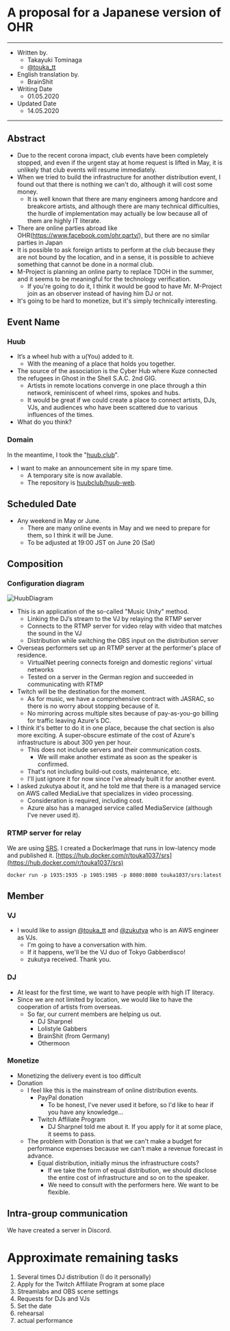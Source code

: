 # A proposal for a Japanese version of OHR

---

* Written by.
  * Takayuki Tominaga
  * [@touka_tt](https://twitter.com/touka_tt)
* English translation by.
  * BrainShit
* Writing Date
  * 01.05.2020
* Updated Date
  * 14.05.2020

---

## Abstract
* Due to the recent corona impact, club events have been completely stopped, and even if the urgent stay at home request is lifted in May, it is unlikely that club events will resume immediately.
* When we tried to build the infrastructure for another distribution event, I found out that there is nothing we can't do, although it will cost some money.
  * It is well known that there are many engineers among hardcore and breakcore artists, and although there are many technical difficulties, the hurdle of implementation may actually be low because all of them are highly IT literate.
* There are online parties abroad like OHR(https://www.facebook.com/ohr.party/), but there are no similar parties in Japan
* It is possible to ask foreign artists to perform at the club because they are not bound by the location, and in a sense, it is possible to achieve something that cannot be done in a normal club.
* M-Project is planning an online party to replace TDOH in the summer, and it seems to be meaningful for the technology verification.
  * If you're going to do it, I think it would be good to have Mr. M-Project join as an observer instead of having him DJ or not.
* It's going to be hard to monetize, but it's simply technically interesting.

## Event Name
### Huub
* It’s a wheel hub with a u(You) added to it.
  * With the meaning of a place that holds you together.
* The source of the association is the Cyber Hub where Kuze connected the refugees in Ghost in the Shell S.A.C. 2nd GIG.
  * Artists in remote locations converge in one place through a thin network, reminiscent of wheel rims, spokes and hubs.
  * It would be great if we could create a place to connect artists, DJs, VJs, and audiences who have been scattered due to various influences of the times.
* What do you think?

### Domain
In the meantime, I took the "[huub.club](https://huub.club)".

* I want to make an announcement site in my spare time.
  * A temporary site is now available.
  * The repository is [huubclub/huub-web](https://github.com/huubclub/huub-web).

## Scheduled Date
* Any weekend in May or June.
  * There are many online events in May and we need to prepare for them, so I think it will be June.
  * To be adjusted at 19:00 JST on June 20 (Sat)

## Composition
### Configuration diagram
![HuubDiagram](https://touka1037.github.io/jpohr/HuubDiagramEn.png)
* This is an application of the so-called "Music Unity" method.
  * Linking the DJ’s stream to the VJ by relaying the RTMP server
  * Connects to the RTMP server for video relay with video that matches the sound in the VJ
  * Distribution while switching the OBS input on the distribution server
* Overseas performers set up an RTMP server at the performer's place of residence.
  * VirtualNet peering connects foreign and domestic regions' virtual networks
  * Tested on a server in the German region and succeeded in communicating with RTMP
* Twitch will be the destination for the moment.
  * As for music, we have a comprehensive contract with JASRAC, so there is no worry about stopping because of it.
  * No mirroring across multiple sites because of pay-as-you-go billing for traffic leaving Azure's DC.
* I think it's better to do it in one place, because the chat section is also more exciting.
A super-obscure estimate of the cost of Azure's infrastructure is about 300 yen per hour.
  * This does not include servers and their communication costs.
    * We will make another estimate as soon as the speaker is confirmed.
  * That's not including build-out costs, maintenance, etc.
  * I'll just ignore it for now since I've already built it for another event.
* I asked zukutya about it, and he told me that there is a managed service on AWS called MediaLive that specializes in video processing.
  * Consideration is required, including cost.
  * Azure also has a managed service called MediaService (although I've never used it).

### RTMP server for relay
We are using [SRS](https://github.com/ossrs/srs).
I created a DockerImage that runs in low-latency mode and published it.
[https://hub.docker.com/r/touka1037/srs](https://hub.docker.com/r/touka1037/srs)  

```
docker run -p 1935:1935 -p 1985:1985 -p 8080:8080 touka1037/srs:latest
```

## Member
### VJ
* I would like to assign [@touka_tt](https://twitter.com/touka_tt) and [@zukutya](https://twitter.com/zukutya) who is an AWS engineer as VJs.
  * I'm going to have a conversation with him.
  * If it happens, we'll be the VJ duo of Tokyo Gabberdisco!
  * zukutya received. Thank you.

### DJ
* At least for the first time, we want to have people with high IT literacy.
* Since we are not limited by location, we would like to have the cooperation of artists from overseas.
  * So far, our current members are helping us out.
    * DJ Sharpnel
    * Lolistyle Gabbers
    * BrainShit (from Germany)
    * Othermoon

### Monetize
* Monetizing the delivery event is too difficult
* Donation
  * I feel like this is the mainstream of online distribution events.
    * PayPal donation
      * To be honest, I've never used it before, so I'd like to hear if you have any knowledge...
    * Twitch Affiliate Program
      * DJ Sharpnel told me about it. If you apply for it at some place, it seems to pass.
  * The problem with Donation is that we can't make a budget for performance expenses because we can't make a revenue forecast in advance.
    * Equal distribution, initially minus the infrastructure costs?
      * If we take the form of equal distribution, we should disclose the entire cost of infrastructure and so on to the speaker.
      * We need to consult with the performers here. We want to be flexible.

## Intra-group communication
We have created a server in Discord.

# Approximate remaining tasks
1. Several times DJ distribution (I do it personally)
1. Apply for the Twitch Affiliate Program at some place
1. Streamlabs and OBS scene settings
1. Requests for DJs and VJs
1. Set the date
1. rehearsal
1. actual performance
